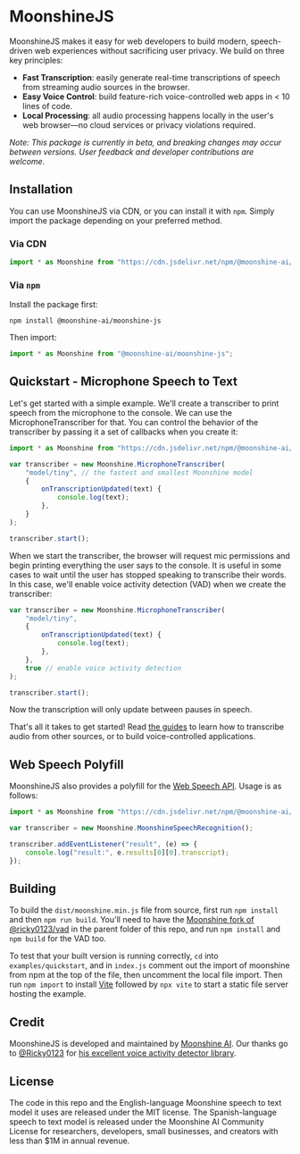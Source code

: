 # MoonshineJS

MoonshineJS makes it easy for web developers to build modern, speech-driven web experiences without sacrificing user privacy. We build on three key principles:

-   **Fast Transcription**: easily generate real-time transcriptions of speech from streaming audio sources in the browser.
-   **Easy Voice Control**: build feature-rich voice-controlled web apps in < 10 lines of code.
-   **Local Processing**: all audio processing happens locally in the user's web browser—no cloud services or privacy violations required.

_Note: This package is currently in beta, and breaking changes may occur between versions. User feedback and developer contributions are welcome._

## Installation

You can use MoonshineJS via CDN, or you can install it with `npm`. Simply import the package depending on your preferred method.

### Via CDN

```javascript
import * as Moonshine from "https://cdn.jsdelivr.net/npm/@moonshine-ai/moonshine-js@latest/dist/moonshine.min.js";
```

### Via `npm`

Install the package first:

```shell
npm install @moonshine-ai/moonshine-js
```

Then import:

```javascript
import * as Moonshine from "@moonshine-ai/moonshine-js";
```

## Quickstart - Microphone Speech to Text

Let's get started with a simple example. We'll create a transcriber to print speech from the microphone to the console.
We can use the MicrophoneTranscriber for that. You can control the behavior of the transcriber by passing it a set of
callbacks when you create it:

```javascript
import * as Moonshine from "https://cdn.jsdelivr.net/npm/@moonshine-ai/moonshine-js@latest/dist/moonshine.min.js";

var transcriber = new Moonshine.MicrophoneTranscriber(
    "model/tiny", // the fastest and smallest Moonshine model
    {
        onTranscriptionUpdated(text) {
            console.log(text);
        },
    }
);

transcriber.start();
```

When we start the transcriber, the browser will request mic permissions and begin printing everything the user says to the console. It is useful in some cases to wait
until the user has stopped speaking to transcribe their words. In this case, we'll enable voice activity detection (VAD) when we create the transcriber:

```javascript {hl_lines=[8],linenostart=1}
var transcriber = new Moonshine.MicrophoneTranscriber(
    "model/tiny",
    {
        onTranscriptionUpdated(text) {
            console.log(text);
        },
    },
    true // enable voice activity detection
);

transcriber.start();
```

Now the transcription will only update between pauses in speech.

That's all it takes to get started! Read [the guides](https://moonshinejs.com/docs/guide/) to learn how to transcribe audio from other sources, or to build voice-controlled applications.

## Web Speech Polyfill

MoonshineJS also provides a polyfill for the [Web Speech API](https://developer.mozilla.org/en-US/docs/Web/API/Web_Speech_API). Usage is as follows:

```javascript
import * as Moonshine from "https://cdn.jsdelivr.net/npm/@moonshine-ai/moonshine-js@latest/dist/moonshine.min.js";

var transcriber = new Moonshine.MoonshineSpeechRecognition();

transcriber.addEventListener("result", (e) => {
    console.log("result:", e.results[0][0].transcript);
});
```

## Building

To build the `dist/moonshine.min.js` file from source, first run `npm install`
and then `npm run build`. You'll need to have the [Moonshine fork of
@ricky0123/vad](https://github.com/moonshine-ai/vad-moonshine) in the parent
folder of this repo, and run `npm install` and `npm build` for the VAD too.

To test that your built version is running correctly, `cd` into
`examples/quickstart`, and in `index.js` comment out the import of moonshine
from npm at the top of the file, then uncomment the local file import. Then run
`npm import` to install [Vite](https://vite.dev/) followed by `npx vite` to
start a static file server hosting the example.

## Credit

MoonshineJS is developed and maintained by [Moonshine AI](https://moonshine.ai).
Our thanks go to [@Ricky0123](https://github.com/ricky0123) for [his excellent
voice activity detector library](https://github.com/ricky0123/vad).

## License

The code in this repo and the English-language Moonshine speech to text model it uses are released under the MIT license. The Spanish-language speech to text model is released under the Moonshine AI Community License for researchers, developers, small businesses, and creators with less than $1M in annual revenue.
